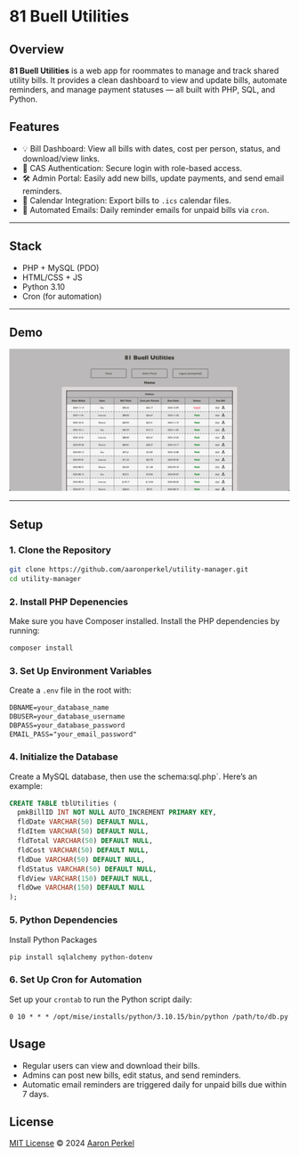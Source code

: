 # 81 Buell Utilities

## Overview
**81 Buell Utilities** is a web app for roommates to manage and track shared utility bills. It provides a clean dashboard to view and update bills, automate reminders, and manage payment statuses — all built with PHP, SQL, and Python.

## Features
- 💡 Bill Dashboard: View all bills with dates, cost per person, status, and download/view links.
- 🔐 CAS Authentication: Secure login with role-based access.
- 🛠 Admin Portal: Easily add new bills, update payments, and send email reminders.
- 📅 Calendar Integration: Export bills to `.ics` calendar files.
- 📧 Automated Emails: Daily reminder emails for unpaid bills via `cron`.

---

## Stack
- PHP + MySQL (PDO)
- HTML/CSS + JS
- Python 3.10
- Cron (for automation)

---

## Demo
![Demo](utility.png)

---

## Setup

### 1. Clone the Repository
```bash
git clone https://github.com/aaronperkel/utility-manager.git
cd utility-manager
```

### 2. Install PHP Depenencies
Make sure you have Composer installed. Install the PHP dependencies by running:
```bash
composer install
```

### 3. Set Up Environment Variables
Create a `.env` file in the root with:
```dotenv
DBNAME=your_database_name
DBUSER=your_database_username
DBPASS=your_database_password
EMAIL_PASS="your_email_password"
```

### 4. Initialize the Database
Create a MySQL database, then use the schema:sql.php`. Here’s an example:
```sql
CREATE TABLE tblUtilities (
  pmkBillID INT NOT NULL AUTO_INCREMENT PRIMARY KEY,
  fldDate VARCHAR(50) DEFAULT NULL,
  fldItem VARCHAR(50) DEFAULT NULL,
  fldTotal VARCHAR(50) DEFAULT NULL,
  fldCost VARCHAR(50) DEFAULT NULL,
  fldDue VARCHAR(50) DEFAULT NULL,
  fldStatus VARCHAR(50) DEFAULT NULL,
  fldView VARCHAR(150) DEFAULT NULL,
  fldOwe VARCHAR(150) DEFAULT NULL
);
```

### 5. Python Dependencies
Install Python Packages
```bash
pip install sqlalchemy python-dotenv
```

### 6. Set Up Cron for Automation
Set up your `crontab` to run the Python script daily:
```cron
0 10 * * * /opt/mise/installs/python/3.10.15/bin/python /path/to/db.py
```

## Usage
- Regular users can view and download their bills.
- Admins can post new bills, edit status, and send reminders.
- Automatic email reminders are triggered daily for unpaid bills due within 7 days.


## License
[MIT License](LICENSE) © 2024 [Aaron Perkel](http://aaronperkel.com)